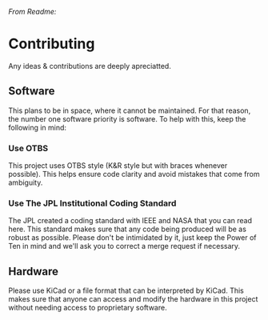 _From Readme:_  
# Contributing 
        
Any ideas & contributions are deeply apreciatted.   
## Software    
This plans to be in space, where it cannot be maintained. For that reason, the number one software priority is software. To help with this, keep the following in mind:

### Use OTBS
This project uses OTBS style (K&R style but with braces whenever possible). This helps ensure code clarity and avoid mistakes that come from ambiguity.

### Use The JPL Institutional Coding Standard
The JPL created a coding standard with IEEE and NASA that you can read here. This standard makes sure that any code being produced will be as robust as possible. Please don't be intimidated by it, just keep the Power of Ten in mind and we'll ask you to correct a merge request if necessary.

## Hardware
Please use KiCad or a file format that can be interpreted by KiCad. This makes sure that anyone can access and modify the hardware in this project without needing access to proprietary software.
 
 
